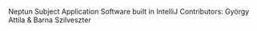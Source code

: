 Neptun Subject Application Software built in IntelliJ
Contributors: György Attila & Barna Szilveszter

